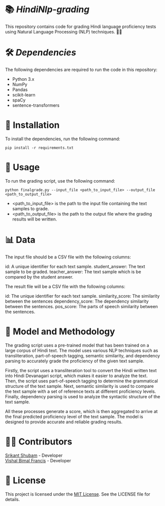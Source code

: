 # 📚 *HindiNlp-grading*
This repository contains code for grading Hindi language proficiency tests using Natural Language Processing (NLP) techniques. 📝🧐

# 🛠️ *Dependencies*
The following dependencies are required to run the code in this repository:

* Python 3.x
* NumPy
* Pandas
* scikit-learn
* spaCy
* sentence-transformers


# 🚀 Installation
To install the dependencies, run the following command:

```
pip install -r requirements.txt
```

# 🎯 Usage
To run the grading script, use the following command:

``` 
python finalgrade.py --input_file <path_to_input_file> --output_file <path_to_output_file>
```


* <path_to_input_file> is the path to the input file containing the text samples to grade.
* <path_to_output_file> is the path to the output file where the grading results will be written.

# 📊 Data
The input file should be a CSV file with the following columns:

id: A unique identifier for each text sample.
student_answer: The text sample to be graded.
teacher_answer: The text sample which is be compared by the student answer.

The result file will be a CSV file with the following columns:

id: The unique identifier for each text sample.
similarity_score: The similarity between the sentences
dependency_score: The dependency similarity between the sentences.
pos_score: The parts of speech similarity between the sentences.


# 🤖 Model and Methodology
The grading script uses a pre-trained model that has been trained on a large corpus of Hindi text. The model uses various NLP techniques such as transliteration, part-of-speech tagging, semantic similarity, and dependency parsing to accurately grade the proficiency of the given text sample.

Firstly, the script uses a transliteration tool to convert the Hindi written text into Hindi Devanagari script, which makes it easier to analyze the text. Then, the script uses part-of-speech tagging to determine the grammatical structure of the text sample. Next, semantic similarity is used to compare the text sample with a set of reference texts at different proficiency levels. Finally, dependency parsing is used to analyze the syntactic structure of the text sample.

All these processes generate a score, which is then aggregated to arrive at the final predicted proficiency level of the text sample. The model is designed to provide accurate and reliable grading results.

# 👨‍💻 Contributors

[Srikant Shubam](https://github.com/SrikantShubam)     - Developer <br>
[Vishal Bimal Francis](https://github.com/vishalbimal) - Developer


# 📝 License
This project is licensed under the [MIT License](https://github.com/git/git-scm.com/blob/main/MIT-LICENSE.txt). See the LICENSE file for details.

